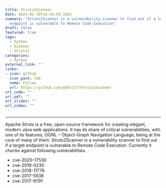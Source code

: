 ```yaml
---
title: Struts2Scanner
date: 2021-02-10T14:34:54.186Z
summary: "Struts2Scanner is a vulnerability scanner to find out if a target
  endpoint is vulnerable to Remote Code Execution"
draft: false
featured: true
tags:
  - Python
  - Scanner
  - Struts2
categories:
  - Python
external_link: ""
links:
- icon: github
  icon_pack: fab
  name: Follow
  url: https://github.com/gh0st27/Struts2Scanner
url_code: ""
url_pdf: ""
url_slides: ""
url_video: ""
---
```

---
Apache Struts is a free, open-source framework for creating elegant, modern Java web applications. It has its share of critical vulnerabilities, with one of its features, OGNL – Object-Graph Navigation Language, being at the core of many of them.
Struts2Scanner is a vulnerability scanner to find out if a target endpoint is vulnerable to Remote Code Execution. Currently it checks against following vulnerabilities.

* cve-2020-17530
* cve-2019-0230
* cve-2018-11776
* cve-2017-5638
* cve-2017-9791

